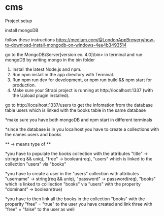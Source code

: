 # cms

Project setup

install mongoDB

follow these instructions https://medium.com/@LondonAppBrewery/how-to-download-install-mongodb-on-windows-4ee4b3493514

go to the MongoDB\Server\[version ex. 4.0]\bin> in terminal and run mongoDB by writing mongo in the bin folder


1. Install the latest Node.js and npm.
2. Run npm install in the app directory with Terminal.
3. Run npm run dev for development, or npm run build && npm start for production.
4. Make sure your Strapi project is running at http://localhost:1337 (with the Upload plugin installed).

go to http://localhost:1337/users to get the infomation from the database table users which is linked with the books table in the same database

*make sure you have both mongoDB and npm start in different terminals

*since the database is in you localhost you have to create a collections with the names users and books

** -> means type of **

*you have to populate the books collection with the attributes "title" -> string(req && uniq), "free" -> boolean(req), "users" which is linked to the collection "users" via "books"

*you have to create a user in the "users" collection with attributes "username" -> string(req && uniq), "password" -> password(req), "books" which is linked to colllection "books" via "users" with the properity "dominant" -> boolean(true)

*you have to then link all the books in the collection "books" with the properity "free" = "true" to the user you have created and link three with "free" = "false" to the user as well
